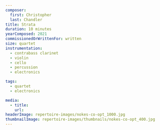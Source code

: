 ```yaml
---
composer:
  first: Christopher
  last: Chandler
title: Strata
duration: 10 minutes
yearComposed: 2021
commissionedOrWrittenFor: written
size: quartet
instrumentation:
  - contrabass clarinet
  - violin
  - cello
  - percussion
  - electronics

tags:
  - quartet
  - electronics

media:
  - title:
    url:
headerImage: repertoire-images/nokes-co-opt_1000.jpg
thumbnailImage: repertoire-images/thumbnails/nokes-co-opt_400.jpg
---
```

